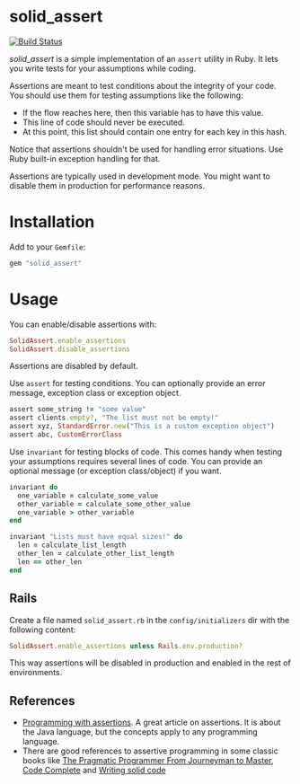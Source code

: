 # solid_assert

[![Build Status](https://travis-ci.org/jorgemanrubia/solid_assert.svg?branch=master)](https://travis-ci.org/jorgemanrubia/solid_assert)

*solid_assert* is a simple implementation of an `assert` utility in Ruby. It lets you write tests for your assumptions while coding.

Assertions are meant to test conditions about the integrity of your code. You should use them for testing assumptions like the following:

- If the flow reaches here, then this variable has to have this value.
- This line of code should never be executed.
- At this point, this list should contain one entry for each key in this hash.

Notice that assertions shouldn't be used for handling error situations. Use Ruby built-in exception handling for that.

Assertions are typically used in development mode. You might want to disable them in production for performance reasons.

# Installation

Add to your `Gemfile`:

```ruby
gem "solid_assert"
```

# Usage

You can enable/disable assertions with:

```ruby
SolidAssert.enable_assertions
SolidAssert.disable_assertions
```

Assertions are disabled by default.

Use `assert` for testing conditions. You can optionally provide an error message,
exception class or exception object.

```ruby
assert some_string != "some value"
assert clients.empty?, "The list must not be empty!"
assert xyz, StandardError.new("This is a custom exception object")
assert abc, CustomErrorClass
```

Use `invariant` for testing blocks of code. This comes handy when testing your assumptions requires several lines of code.
You can provide an optional message (or exception class/object) if you want.

```ruby
invariant do
  one_variable = calculate_some_value
  other_variable = calculate_some_other_value
  one_variable > other_variable
end
```

```ruby
invariant "Lists must have equal sizes!" do
  len = calculate_list_length
  other_len = calculate_other_list_length
  len == other_len
end
```

## Rails

Create a file named `solid_assert.rb` in the `config/initializers` dir with the following content:

```ruby
SolidAssert.enable_assertions unless Rails.env.production?
```

This way assertions will be disabled in production and enabled in the rest of environments.

## References

- [Programming with assertions](http://download.oracle.com/javase/1.4.2/docs/guide/lang/assert.html). A great article on assertions. It is about the Java language, but the concepts apply to any programming language.
- There are good references to assertive programming in some classic books like [The Pragmatic Programmer From Journeyman to Master](http://www.amazon.com/exec/obidos/ASIN/020161622X/ref=nosim/jorgmanrpersp-20), [Code Complete](http://www.amazon.com/exec/obidos/ASIN/0735619670/ref=nosim/jorgmanrpersp-20) and [Writing solid code](http://www.amazon.com/exec/obidos/ASIN/1556155514/ref=nosim/jorgmanrpersp-20)
